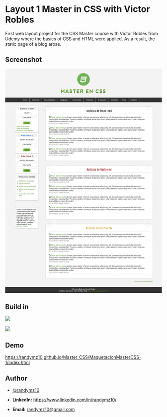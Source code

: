 
# Layout 1 Master in CSS with Victor Robles

First web layout project for the CSS Master course with Victor Robles from Udemy where the basics of CSS and HTML were applied. As a result, the static page of a blog arose.

## Screenshot

![Screenshot](/MaquetacionMasterCSS-1/img/design.jpg)

## Build in

![](https://img.shields.io/badge/HTML5-E34F26?style=for-the-badge&logo=html5&logoColor=white)

![](https://img.shields.io/badge/CSS3-1572B6?style=for-the-badge&logo=css3&logoColor=white)

## Demo

<a href="MaquetacionMasterCSS-1" target="_blank">https://randymz10.github.io/Master_CSS/MaquetacionMasterCSS-1/index.html</a>

## Author

- [@randymz10](https://github.com/randymz10)

- **LinkedIn:** https://www.linkedin.com/in/randymz10/

- **Email:** randymz10@gmail.com

